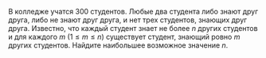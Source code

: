 В колледже учатся 300 студентов. Любые два студента либо знают друг друга, либо не знают друг друга, и нет трех студентов, знающих друг друга. Известно, что каждый студент знает не более $n$ других студентов и для каждого $m$ $(1\le m \le n)$ существует студент, знающий ровно $m$ других студентов. Найдите наибольшее возможное значение $n$.